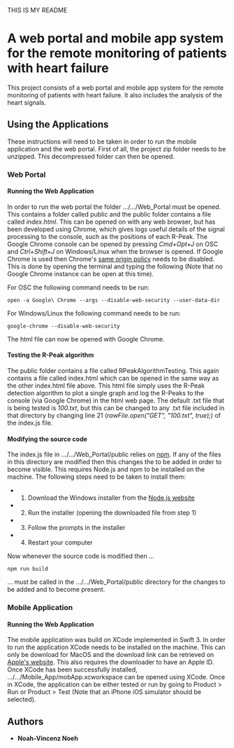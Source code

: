 THIS IS MY README

# A web portal and mobile app system for the remote monitoring of patients with heart failure

This project consists of a web portal and mobile app system for the remote monitoring of patients with heart failure. It also includes the analysis of the heart signals.

## Using the Applications

These instructions will need to be taken in order to run the mobile application and the web portal. First of all, the project zip folder needs to be unzipped. This decompressed folder can then be opened.

### Web Portal

#### Running the Web Application

In order to run the web portal the folder .../.../Web_Portal must be opened. This contains a folder called public and the public folder contains a file called *index.html*. This can be opened on with any web browser, but has been developed using Chrome, which gives logs useful details of the signal processing to the console, such as the positions of each R-Peak. The Google Chrome console can be opened by pressing *Cmd+Opt+J* on OSC and *Ctrl+Shift+J* on Windows/Linux when the browser is opened. If Google Chrome is used then Chrome's [same origin policy](https://en.wikipedia.org/wiki/Same-origin_policy) needs to be disabled. This is done by opening the terminal and typing the following (Note that no Google Chrome instance can be open at this time).

For OSC the following command needs to be run:
```
open -a Google\ Chrome --args --disable-web-security --user-data-dir
```

For Windows/Linux the following command needs to be run:
```
google-chrome --disable-web-security
```
The html file can now be opened with Google Chrome.

#### Testing the R-Peak algorithm

The public folder contains a file called RPeakAlgorithmTesting. This again contains a file called index.html which can be opened in the same way as the other index.html file above. This html file simply uses the R-Peak detection algorithm to plot a single graph and log the R-Peaks to the console (via Google Chrome) in the html web page. The default .txt file that is being tested is *100.txt*, but this can be changed to any .txt file included in that directory by changing line 21 (*rawFile.open("GET", "100.txt", true);*) of the index.js file. 

#### Modifying the source code
 
 The index.js file in  .../.../Web_Portal/public relies on [npm](https://www.npmjs.com). If any of the files in this directory are modified then this changes the to be added in order to become visible. This requires Node.js and npm to be installed on the machine. The following steps need to be taken to install them:
 
 - 1) Download the Windows installer from the [Node.js website](https://nodejs.org/en/)
 - 2) Run the installer (opening the downloaded file from step 1)
 - 3) Follow the prompts in the installer
 - 4) Restart your computer
 
 Now whenever the source code is modified then ...
 ```
 npm run build
 ```
 ... must be called in the .../.../Web_Portal/public directory for the changes to be added and to become present.

### Mobile Application

#### Running the Web Application

The mobile application was build on XCode implemented in Swift 3. In order to run the application XCode needs to be installed on the machine. This can only be download for MacOS and the download link can be retrieved on [Apple's website](https://developer.apple.com/download/). This also requires the downloader to have an Apple ID. Once XCode has been successfully installed, .../.../Mobile_App/mobApp.xcworkspace can be opened using XCode. Once in XCode, the application can be either tested or run by going to Product > Run or Product > Test (Note that an iPhone iOS simulator should be selected).


## Authors

* **Noah-Vincenz Noeh**
